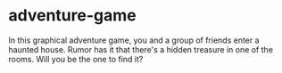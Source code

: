 # adventure-game
In this graphical adventure game, you and a group of friends enter a haunted house. Rumor has it that there's a hidden treasure in one of the rooms. Will you be the one to find it?
